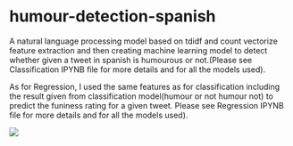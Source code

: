 # humour-detection-spanish

A natural language processing model based on tdidf and count vectorize feature extraction and then  creating machine learning model to detect
whether given a tweet in spanish is humourous or not.(Please see Classification IPYNB file for more details and for all the models used).

As for Regression, I used the same features as for classification including the result given from classification model(humour or not humour not) to
predict the funiness rating for a given tweet. Please see Regression IPYNB file for more details and for all the models used).

<img src="https://2fm.rte.ie/wp-content/uploads/2016/09/Shyly_Smiling_Face_Emoji_large.png">

